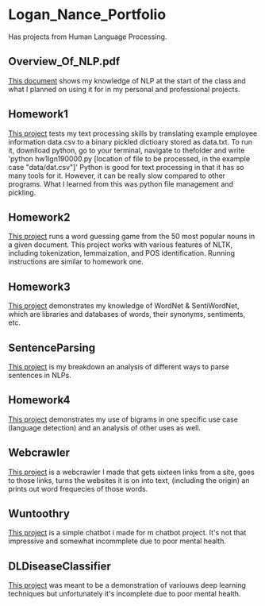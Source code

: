 # Logan_Nance_Portfolio
 Has projects from Human Language Processing.
## Overview_Of_NLP.pdf
[This document](Overview_Of_NLP.pdf) shows my knowledge of NLP at the start of the class and what I planned on using it for in my personal and professional projects.
## Homework1
[This project](Homework1) tests my text processing skills by translating example employee information data.csv to a binary pickled dictioary stored as data.txt.
To run it, downlload python, go to your terminal, navigate to thefolder and write 'python hw1lgn190000.py [location of file to be processed, in the example case "data/dat.csv"]'
Python is good for text processing in that it has so many tools for it. However, it can be really slow compared to other programs.
What I learned from this was python file management and pickling.
## Homework2
[This project](Homework2) runs a word guessing game from the 50 most popular nouns in a given document. This project works with various features of NLTK, including tokenization, lemmaization, and POS identification. Running instructions are similar to homework one.
## Homework3
[This project](Homework3.pdf) demonstrates my knowledge of WordNet & SentiWordNet, which are libraries and databases of words, their synonyms, sentiments, etc.
## SentenceParsing
[This project](SentenceParsing.pdf) is my breakdown an analysis of different ways to parse sentences in NLPs. 
## Homework4
[This project](Homework4) demonstrates my use of bigrams in one specific use case (language detection) and an analysis of other uses as well.
## Webcrawler
[This project](Webcrawler) is a webcrawler I made that gets sixteen links from a site, goes to those links, turns the websites it is on into text, (including the origin) an prints out word frequecies of those words.
## Wuntoothry
[This project](Webcrawler) is a simple chatbot i made for m chatbot project. It's not that impressive and somewhat incommplete due to poor mental health.
## DLDiseaseClassifier
[This project](DLDiseaseClassifier) was meant to be a demonstration of variouws deep learning techniques but unfortunately it's incomplete due to poor mental health.
